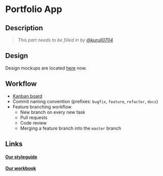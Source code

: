 # Portfolio App

## Description

> _This part needs to be filled in by [@kurull0704](https://github.com/kurull0704)_

## Design

Design mockups are located [here](https://www.figma.com/file/QNHNcuTkYpLg7qAYqC2SkU/Portfolio-for-Kendriukha) now.

## Workflow

-   [Kanban board](https://github.com/kurull0704/portfolio/projects/1)
-   Commit naming convention (prefixes: `bugfix`, `feature`, `refactor`, `docs`)
-   Feature branching workflow
    -   New branch on every new task
    -   Pull requests
    -   Code review
    -   Merging a feature branch into the `master` branch

## Links

#### [Our styleguide](./styleguide.md)

#### [Our workbook](./workbook.md)
